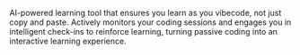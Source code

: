 AI-powered learning tool that ensures you learn as you vibecode, not just copy and paste. Actively monitors your coding sessions and engages you in intelligent check-ins to reinforce learning, turning passive coding into an interactive learning experience.

